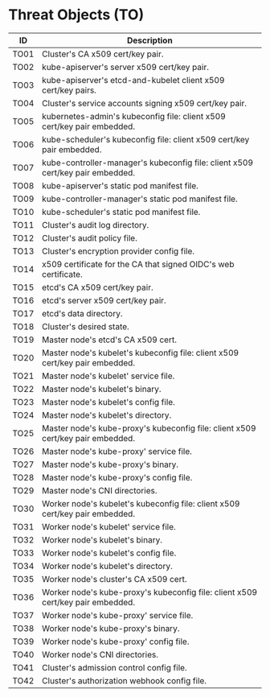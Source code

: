 # Threat Objects (TO)

| ID   | Description                                                                    |
|------|--------------------------------------------------------------------------------|
| TO01 | Cluster's CA x509 cert/key pair.                                               |
| TO02 | kube-apiserver's server x509 cert/key pair.                                    |
| TO03 | kube-apiserver's etcd-and-kubelet client x509 cert/key pairs.                  |
| TO04 | Cluster's service accounts signing x509 cert/key pair.                         |
| TO05 | kubernetes-admin's kubeconfig file: client x509 cert/key pair embedded.        |
| TO06 | kube-scheduler's kubeconfig file: client x509 cert/key pair embedded.          |
| TO07 | kube-controller-manager's kubeconfig file: client x509 cert/key pair embedded. |
| TO08 | kube-apiserver's static pod manifest file.                                     |
| TO09 | kube-controller-manager's static pod manifest file.                            |
| TO10 | kube-scheduler's static pod manifest file.                      |
| TO11 | Cluster's audit log directory.                                  |
| TO12 | Cluster's audit policy file.                                    |
| TO13 | Cluster's encryption provider config file.                      |
| TO14 | x509 certificate for the CA that signed OIDC's web certificate. |
| TO15 | etcd's CA x509 cert/key pair.                                   |
| TO16 | etcd's server x509 cert/key pair.                               |
| TO17 | etcd's data directory.                                          |
| TO18 | Cluster's desired state.                                        |
| TO19 | Master node's etcd's CA x509 cert.                                              |
| TO20 | Master node's kubelet's kubeconfig file: client x509 cert/key pair embedded.    |
| TO21 | Master node's kubelet' service file.                                            |
| TO22 | Master node's kubelet's binary.                                                 |
| TO23 | Master node's kubelet's config file.                                            |
| TO24 | Master node's kubelet's directory.                                              |
| TO25 | Master node's kube-proxy's kubeconfig file: client x509 cert/key pair embedded. |
| TO26 | Master node's kube-proxy' service file.                                         |
| TO27 | Master node's kube-proxy's binary.                                              |
| TO28 | Master node's kube-proxy's config file.                                         |
| TO29 | Master node's CNI directories.                                                  |
| TO30 | Worker node's kubelet's kubeconfig file: client x509 cert/key pair embedded.    |
| TO31 | Worker node's kubelet' service file.                                            |
| TO32 | Worker node's kubelet's binary.                                                 |
| TO33 | Worker node's kubelet's config file.                                            |
| TO34 | Worker node's kubelet's directory.                                              |
| TO35 | Worker node's cluster's CA x509 cert.                                           |
| TO36 | Worker node's kube-proxy's kubeconfig file: client x509 cert/key pair embedded. |
| TO37 | Worker node's kube-proxy' service file.      |
| TO38 | Worker node's kube-proxy's binary.           |
| TO39 | Worker node's kube-proxy' config file.       |
| TO40 | Worker node's CNI directories.               |
| TO41 | Cluster's admission control config file.     |
| TO42 | Cluster's authorization webhook config file. |
